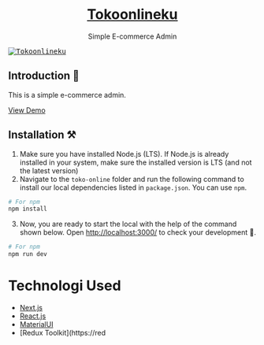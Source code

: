 <p align="center"></p>

<h1 align="center">
   <a href="https://tokoonlineku.vercel.app" align="center">
      Tokoonlineku
   </a>
</h1>

<p align="center">Simple E-commerce Admin

</p>

<kbd>[![Tokoonlineku](https://imgtr.ee/images/2023/08/24/2fda26a94f79a9a38a487153e41e6f46.jpeg)](https://tokoonlineku.vercel.app)</kbd>

## Introduction 🚀

This is a simple e-commerce admin. 

[View Demo](https://tokoonlineku.vercel.app)

## Installation ⚒️

1. Make sure you have installed Node.js (LTS). If Node.js is already installed in your system, make sure the installed version is LTS (and not the latest version)
2. Navigate to the `toko-online` folder and run the following command to install our local dependencies listed in `package.json`. You can use `npm`.

```bash
# For npm
npm install
```

3. Now, you are ready to start the local with the help of the command shown below. Open [http://localhost:3000/](http://localhost:3000/) to check your development 🚀.

```bash
# For npm
npm run dev
```

# Technologi Used 
* [Next.js](https://nextjs.org/)
* [React.js](https://react.dev/)
* [MaterialUI](https://mui.com/)
* [Redux Toolkit](https://red
